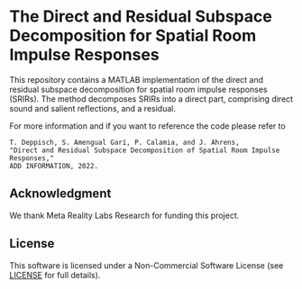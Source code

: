 # The Direct and Residual Subspace Decomposition for Spatial Room Impulse Responses

This repository contains a MATLAB implementation of the direct and residual subspace decomposition for spatial room impulse responses (SRIRs). The method decomposes SRIRs into a direct part, comprising direct sound and salient reflections, and a residual.

For more information and if you want to reference the code please refer to
   
   ```
   T. Deppisch, S. Amengual Garí, P. Calamia, and J. Ahrens, 
   "Direct and Residual Subspace Decomposition of Spatial Room Impulse Responses," 
   ADD INFORMATION, 2022.
   ```
   
## Acknowledgment
We thank Meta Reality Labs Research for funding this project.

## License
This software is licensed under a Non-Commercial Software License (see [LICENSE](https://github.com/thomasdeppisch/SRIR-Subspace-Decomposition/blob/master/LICENSE) for full details).
